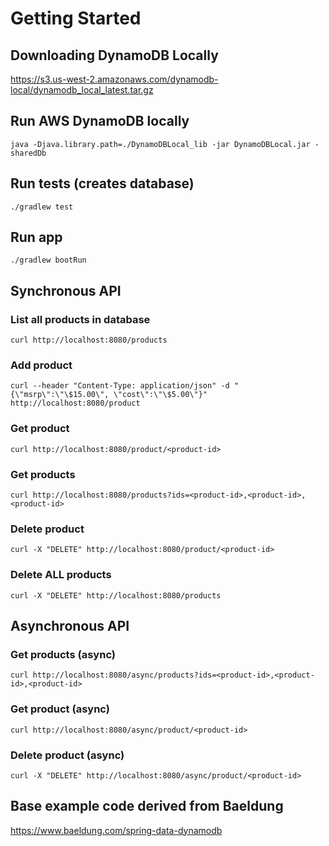 # Getting Started

## Downloading DynamoDB Locally

https://s3.us-west-2.amazonaws.com/dynamodb-local/dynamodb_local_latest.tar.gz

## Run AWS DynamoDB locally

`java -Djava.library.path=./DynamoDBLocal_lib -jar DynamoDBLocal.jar -sharedDb`

## Run tests (creates database)

`./gradlew test`

## Run app

`./gradlew bootRun`

## Synchronous API

### List all products in database

`curl http://localhost:8080/products`

### Add product

`curl --header "Content-Type: application/json" -d "{\"msrp\":\"\$15.00\", \"cost\":\"\$5.00\"}" http://localhost:8080/product`

### Get product

`curl http://localhost:8080/product/<product-id>`

### Get products

`curl http://localhost:8080/products?ids=<product-id>,<product-id>,<product-id>`

### Delete product

`curl -X "DELETE" http://localhost:8080/product/<product-id>`

### Delete ALL products

`curl -X "DELETE" http://localhost:8080/products`


## Asynchronous API

### Get products (async)

`curl http://localhost:8080/async/products?ids=<product-id>,<product-id>,<product-id>`

### Get product (async)

`curl http://localhost:8080/async/product/<product-id>`

### Delete product (async)

`curl -X "DELETE" http://localhost:8080/async/product/<product-id>`


## Base example code derived from Baeldung

https://www.baeldung.com/spring-data-dynamodb